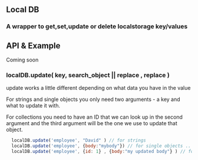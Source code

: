 ## Local DB
		
### A wrapper to get,set,update or delete localstorage key/values 

## API & Example

Coming soon

### localDB.update( key, search_object || replace , replace )

update works a little different depending on what data you have in the value

For strings and single objects you only need two arguments - a key and what to update it with. 

For collections you need to have an ID that we can look up in the second argument and the third argument will be the one we use to update that object.

```javascript
  localDB.update('employee', "David" ) // for strings
  localDB.update('employee', {body:"mybody"}) // for single objects .. no need to do a lookup 
  localDB.update('employee', {id: 1} , {body:"my updated body"} ) // for collections
 
```
 
